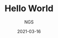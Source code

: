 ---
title: "Hello World"
tags: []
description: "first post"
author: "NGS"
date: "2021-03-16"
series: "My First Series"
seriesslug: "My-First-Series"
---